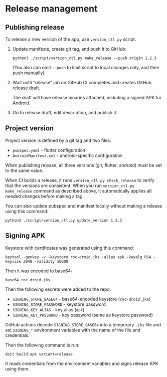 # Release management

## Publishing release

To release a new version of the app, use `version_ctl.py` script.

1. Update manifests, create git tag, and push it to GitHub:

   ```
   python3 ./script/version_ctl.py make_release --push origin 1.2.3
   ```

   (You also can omit `--push` to limit script to local changes only, and then push manually).

2. Wait until "release" job on GitHub CI completes and creates GitHub release draft.

    The draft will have release binaries attached, including a signed APK for Android.

3. Go to release draft, edit description, and publish it.

## Project version

Project version is defined by a git tag and two files:

* `pubspec.yaml` - flutter configuration
* `AndroidManifest.xml` - android-specific configuration

When publishing release, all three versions (git, flutter, android) must be set to the same value.

When CI builds a release, it runs `version_ctl.py check_release` to verify that the versions are consistent. When you run `version_ctl.py make_release` command as described above, it automatically applies all needed changes before making a tag.

You can also update pubspec and manifest locally without making a release using this command:

```
python3 ./script/version_ctl.py update_version 1.2.3
```

## Signing APK

Keystore with certificates was generated using this command:

```
keytool -genkey -v -keystore roc-droid.jks -alias apk -keyalg RSA -keysize 2048 -validity 10000
```

Then it was encoded to base64:

```
base64 roc-droid.jks
```

Then the following secrets were added to the repo:

* `SIGNING_STORE_BASE64` - base64-encoded keystore (`roc-droid.jks`)
* `SIGNING_STORE_PASSWORD` - keystore password
* `SIGNING_KEY_ALIAS` - key alias (`apk`)
* `SIGNING_KEY_PASSWORD` - key password (same as keystore password)

GitHub actions decode `SIGNING_STORE_BASE64` into a temporary `.jks` file and set `SIGNING_*` environment variables with the name of the file and credentials.

Then the following command is run:

```
doit build:apk variant=release
```

It reads credentials from the environment variables and signs release APK using them.
